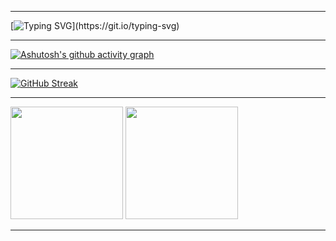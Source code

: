 
<hr>

[![Typing SVG](https://readme-typing-svg.herokuapp.com?font=Fira+Code&weight=300&size=50&duration=4000&pause=1000&color=5711c0&center=true&vCenter=true&random=false&width=1000&lines=Welcome+to+my+profile!;Hello%2C+my+name+is+Henri!;Star+Gaby+Developer;I+love+programming;Byee!;Thank+you+for+visiting+my+profile!)](https://git.io/typing-svg)

<hr>

[![Ashutosh's github activity graph](https://github-readme-activity-graph.vercel.app/graph?username=eohenri&bg_color=000000&color=ffffff&line=5711c0&point=e8e8e8&area=true&hide_border=true)](https://github.com/ashutosh00710/github-readme-activity-graph)

<hr>

[![GitHub Streak](https://github-readme-streak-stats.herokuapp.com?user=eohenri&theme=midnight-purple&locale=pt_BR&date_format=n%2Fj%5B%2FY%5D&card_width=900)](https://git.io/streak-stats)

<hr>

<div>
  <img height="180em" src="https://github-readme-stats.vercel.app/api?username=eohenri&show_icons=true&title_color=5711c0&text_color=fff&icon_color=f9829b&bg_color=181818" />
  <img height="180em" src="https://github-readme-stats.vercel.app/api/top-langs/?username=eohenri&title_color=5711c0&text_color=fff&icon_color=fff&bg_color=181818" />
</div>

<hr>
